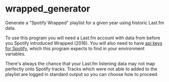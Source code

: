 # wrapped_generator
Generate a "Spotify Wrapped" playlist for a given year using historic Last.fm data.

To use this program you will need a Last.fm account with data from before you Spotify introduced Wrapped (2016). You will also need to have [api keys for Spotify](https://developer.spotify.com/dashboard/applications), which this program expects to find in your environment variables.

There's always the chance that your Last.fm listening data may not map perfectly onto Spotify tracks. Tracks which were not able to added to the playlist are logged in standard output so you can choose how to proceed.
